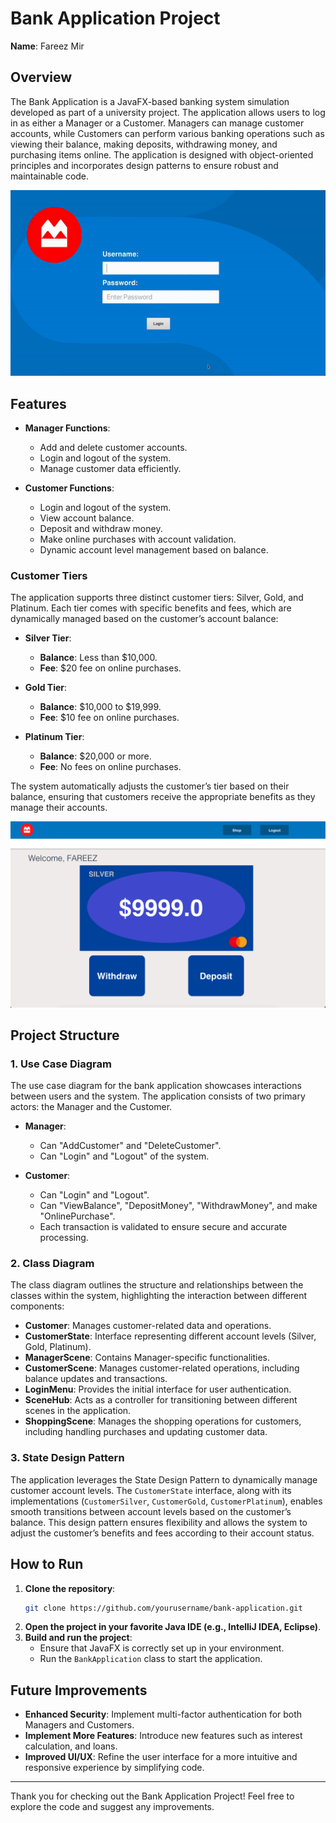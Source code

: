 # Bank Application Project

**Name**: Fareez Mir   

## Overview

The Bank Application is a JavaFX-based banking system simulation developed as part of a university project. The application allows users to log in as either a Manager or a Customer. Managers can manage customer accounts, while Customers can perform various banking operations such as viewing their balance, making deposits, withdrawing money, and purchasing items online. The application is designed with object-oriented principles and incorporates design patterns to ensure robust and maintainable code.

![Overview of Bank Application](src/main/resources/assets/images/overview.gif)

## Features

- **Manager Functions**: 
  - Add and delete customer accounts.
  - Login and logout of the system.
  - Manage customer data efficiently.
  
- **Customer Functions**:
  - Login and logout of the system.
  - View account balance.
  - Deposit and withdraw money.
  - Make online purchases with account validation.
  - Dynamic account level management based on balance.

### Customer Tiers

The application supports three distinct customer tiers: Silver, Gold, and Platinum. Each tier comes with specific benefits and fees, which are dynamically managed based on the customer’s account balance:

- **Silver Tier**: 
  - **Balance**: Less than $10,000.
  - **Fee**: $20 fee on online purchases.
  
- **Gold Tier**: 
  - **Balance**: $10,000 to $19,999.
  - **Fee**: $10 fee on online purchases.
  
- **Platinum Tier**: 
  - **Balance**: $20,000 or more.
  - **Fee**: No fees on online purchases.

The system automatically adjusts the customer’s tier based on their balance, ensuring that customers receive the appropriate benefits as they manage their accounts.

![Customer Tiers](customer_tiers.gif)

## Project Structure

### 1. Use Case Diagram

The use case diagram for the bank application showcases interactions between users and the system. The application consists of two primary actors: the Manager and the Customer. 

- **Manager**: 
  - Can "AddCustomer" and "DeleteCustomer".
  - Can "Login" and "Logout" of the system.

- **Customer**: 
  - Can "Login" and "Logout".
  - Can "ViewBalance", "DepositMoney", "WithdrawMoney", and make "OnlinePurchase".
  - Each transaction is validated to ensure secure and accurate processing.

### 2. Class Diagram

The class diagram outlines the structure and relationships between the classes within the system, highlighting the interaction between different components:

- **Customer**: Manages customer-related data and operations.
- **CustomerState**: Interface representing different account levels (Silver, Gold, Platinum).
- **ManagerScene**: Contains Manager-specific functionalities.
- **CustomerScene**: Manages customer-related operations, including balance updates and transactions.
- **LoginMenu**: Provides the initial interface for user authentication.
- **SceneHub**: Acts as a controller for transitioning between different scenes in the application.
- **ShoppingScene**: Manages the shopping operations for customers, including handling purchases and updating customer data.

### 3. State Design Pattern

The application leverages the State Design Pattern to dynamically manage customer account levels. The `CustomerState` interface, along with its implementations (`CustomerSilver`, `CustomerGold`, `CustomerPlatinum`), enables smooth transitions between account levels based on the customer’s balance. This design pattern ensures flexibility and allows the system to adjust the customer’s benefits and fees according to their account status.

## How to Run

1. **Clone the repository**:
    ```bash
    git clone https://github.com/yourusername/bank-application.git
    ```
2. **Open the project in your favorite Java IDE (e.g., IntelliJ IDEA, Eclipse)**.
3. **Build and run the project**:
    - Ensure that JavaFX is correctly set up in your environment.
    - Run the `BankApplication` class to start the application.

## Future Improvements

- **Enhanced Security**: Implement multi-factor authentication for both Managers and Customers.
- **Implement More Features**: Introduce new features such as interest calculation, and loans.
- **Improved UI/UX**: Refine the user interface for a more intuitive and responsive experience by simplifying code.

---

Thank you for checking out the Bank Application Project! Feel free to explore the code and suggest any improvements.

